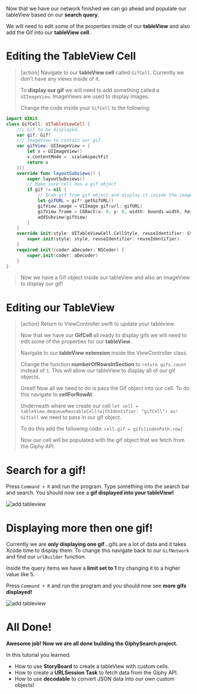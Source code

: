 
Now that we have our network finished we can go ahead and populate our tableView based on our **search query**.

We will need to edit some of the properties inside of our **tableView** and also add the Gif into our **tableView cell**.

# Editing the TableView Cell

> [action]
> Navigate to our **tableView cell** called `GifCell`. Currently we don't have any views inside of it.
>
> To **display our gif** we will need to add something called a `UIImageView`. ImageViews are used to display images.
>
> Change the code inside your `GifCell` to the following:
>
```Swift
import UIKit
class GifCell: UITableViewCell {
    /// Gif to be displayed.
    var gif: Gif?
    /// ImageView to contain our gif.
    var gifView: UIImageView = {
        let v = UIImageView()
        v.contentMode = .scaleAspectFit
        return v
    }()
    override func layoutSubviews() {
        super.layoutSubviews()
        // Make sure cell has a gif object
        if gif != nil {
            // Grab gif from gif object and display it inside the imageview
            let gifURL = gif!.getGifURL()
            gifView.image = UIImage.gif(url: gifURL)
            gifView.frame = CGRect(x: 0, y: 0, width: bounds.width, height: bounds.height)
            addSubview(gifView)
        }
    }
    override init(style: UITableViewCell.CellStyle, reuseIdentifier: String?) {
        super.init(style: style, reuseIdentifier: reuseIdentifier)
    }
    required init?(coder aDecoder: NSCoder) {
        super.init(coder: aDecoder)
    }
}
```
>
> Now we have a Gif object inside our tableView and also an imageView to display our gif!
>

# Editing our TableView

> [action] Return to ViewController.swift to update your tableview. 
> 
> Now that we have our **GifCell** all ready to display gifs we will need to edit some of the properties for our **tableView**.
>
> Navigate to our **tableView extension** inside the ViewController class.
>
> Change the function **numberOfRowsInSection** to `return gifs.count` instead of `1`. This will allow our tableView to display all of our gif objects.
>
> Great! Now all we need to do is pass the Gif object into our cell. To do this navigate to **cellForRowAt**.
>
> Underneath where we create our cell `let cell = tableView.dequeueReusableCell(withIdentifier: "gifCell") as! GifCell` we need to pass in our gif object.
>
> To do this add the following code:
> `cell.gif = gifs[indexPath.row]`
>
> Now our cell will be populated with the gif object that we fetch from the Giphy API.
>

# Search for a gif!

Press `Command + R` and run the program. Type something into the search bar and search. You should now see a **gif displayed into your tableView!**

![add tableview](./assets/doggo.gif)

# Displaying more then one gif!

Currently we are **only displaying one gif**...gifs are a lot of data and it takes Xcode time to display them. To change this navigate back to our `GifNetwork` and find our `urlBuilder` function.

Inside the query items we have a **limit set to 1** try changing it to a higher value like 5.

Press `Command + R` and run the program and you should now see **more gifs displayed!**

![add tableview](./assets/doggos.gif)

# All Done!

**Awesome job! Now we are all done building the GiphySearch project.**

In this tutorial you learned:

- How to use **StoryBoard** to create a tableView with custom cells.
- How to create a **URLSession Task** to fetch data from the Giphy API.
- How to use **decodable** to convert JSON data into our own custom objects!
